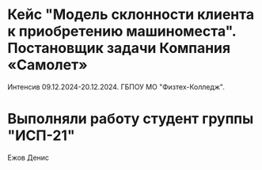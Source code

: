 # Кейс "Модель склонности клиента к приобретению машиноместа". Постановщик задачи Компания «Самолет»

Интенсив 09.12.2024-20.12.2024. ГБПОУ МО "Физтех-Колледж".

# Выполняли работу студент группы "ИСП-21"
Ежов Денис
